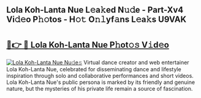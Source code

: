 ## Lola Koh-Lanta Nue L𝚎a𝚔ed N𝚞𝚍e - Part-Xv4 Vi𝚍𝚎o P𝚑𝚘tos - H𝚘𝚝 O𝚗𝚕yf𝚊ns L𝚎a𝚔s U9VAK

# <h2><a href="http://kf0fweg.oniu.top/?m=Lola+Koh-Lanta+Nue">🔗👉 🔴 Lola Koh-Lanta Nue P𝚑ot𝚘𝚜 V𝚒d𝚎o</a></h2>

[![Lola Koh-Lanta Nue Nu𝚍e𝚜](https://i.imgur.com/0qMVB7G.gif)](http://kf0fweg.oniu.top/?m=Lola+Koh-Lanta+Nue)
Virtual dance creator and web entertainer Lola Koh-Lanta Nue, celebrated for disseminating dance and lifestyle inspiration through solo and collaborative performances and short videos. Lola Koh-Lanta Nue's public persona is marked by its friendly and genuine nature, but the mysteries of his private life remain a source of fascination.  
